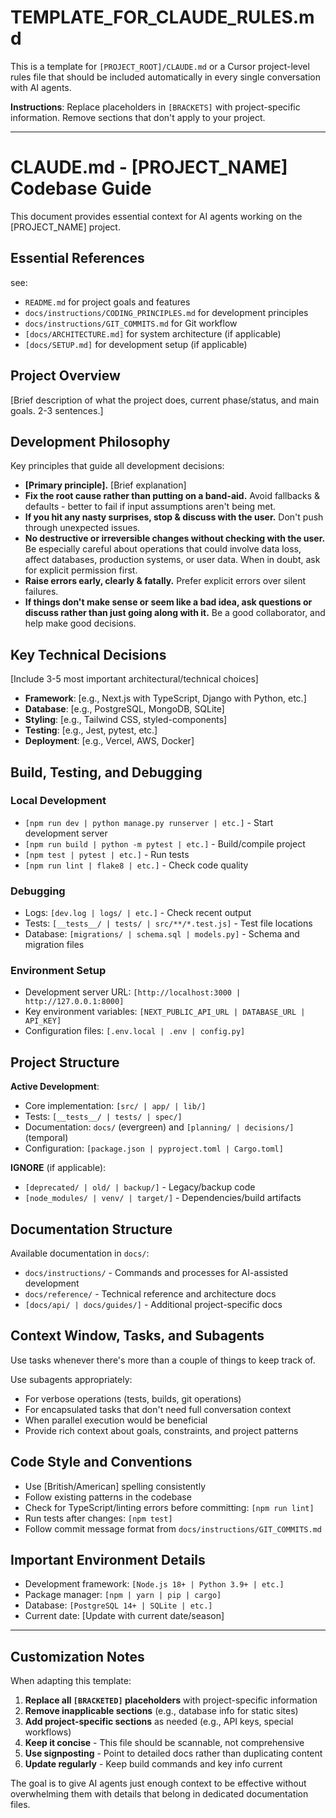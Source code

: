 # TEMPLATE_FOR_CLAUDE_RULES.md

This is a template for `[PROJECT_ROOT]/CLAUDE.md` or a Cursor project-level rules file that should be included automatically in every single conversation with AI agents.

**Instructions**: Replace placeholders in `[BRACKETS]` with project-specific information. Remove sections that don't apply to your project.

---

# CLAUDE.md - [PROJECT_NAME] Codebase Guide

This document provides essential context for AI agents working on the [PROJECT_NAME] project.

## Essential References

see:
- `README.md` for project goals and features
- `docs/instructions/CODING_PRINCIPLES.md` for development principles
- `docs/instructions/GIT_COMMITS.md` for Git workflow
- `[docs/ARCHITECTURE.md]` for system architecture (if applicable)
- `[docs/SETUP.md]` for development setup (if applicable)

## Project Overview

[Brief description of what the project does, current phase/status, and main goals. 2-3 sentences.]

## Development Philosophy

Key principles that guide all development decisions:

- **[Primary principle].** [Brief explanation]
- **Fix the root cause rather than putting on a band-aid.** Avoid fallbacks & defaults - better to fail if input assumptions aren't being met.
- **If you hit any nasty surprises, stop & discuss with the user.** Don't push through unexpected issues.
- **No destructive or irreversible changes without checking with the user.** Be especially careful about operations that could involve data loss, affect databases, production systems, or user data. When in doubt, ask for explicit permission first.
- **Raise errors early, clearly & fatally.** Prefer explicit errors over silent failures.
- **If things don't make sense or seem like a bad idea, ask questions or discuss rather than just going along with it.** Be a good collaborator, and help make good decisions.

## Key Technical Decisions

[Include 3-5 most important architectural/technical choices]

- **Framework**: [e.g., Next.js with TypeScript, Django with Python, etc.]
- **Database**: [e.g., PostgreSQL, MongoDB, SQLite]
- **Styling**: [e.g., Tailwind CSS, styled-components]
- **Testing**: [e.g., Jest, pytest, etc.]
- **Deployment**: [e.g., Vercel, AWS, Docker]

## Build, Testing, and Debugging

### Local Development
- `[npm run dev | python manage.py runserver | etc.]` - Start development server
- `[npm run build | python -m pytest | etc.]` - Build/compile project
- `[npm test | pytest | etc.]` - Run tests
- `[npm run lint | flake8 | etc.]` - Check code quality

### Debugging
- Logs: `[dev.log | logs/ | etc.]` - Check recent output
- Tests: `[__tests__/ | tests/ | src/**/*.test.js]` - Test file locations
- Database: `[migrations/ | schema.sql | models.py]` - Schema and migration files

### Environment Setup
- Development server URL: `[http://localhost:3000 | http://127.0.0.1:8000]`
- Key environment variables: `[NEXT_PUBLIC_API_URL | DATABASE_URL | API_KEY]`
- Configuration files: `[.env.local | .env | config.py]`

## Project Structure

**Active Development**:
- Core implementation: `[src/ | app/ | lib/]`
- Tests: `[__tests__/ | tests/ | spec/]`
- Documentation: `docs/` (evergreen) and `[planning/ | decisions/]` (temporal)
- Configuration: `[package.json | pyproject.toml | Cargo.toml]`

**IGNORE** (if applicable):
- `[deprecated/ | old/ | backup/]` - Legacy/backup code
- `[node_modules/ | venv/ | target/]` - Dependencies/build artifacts

## Documentation Structure

Available documentation in `docs/`:
- `docs/instructions/` - Commands and processes for AI-assisted development
- `docs/reference/` - Technical reference and architecture docs
- `[docs/api/ | docs/guides/]` - Additional project-specific docs

## Context Window, Tasks, and Subagents

Use tasks whenever there's more than a couple of things to keep track of.

Use subagents appropriately:
- For verbose operations (tests, builds, git operations)
- For encapsulated tasks that don't need full conversation context
- When parallel execution would be beneficial
- Provide rich context about goals, constraints, and project patterns

## Code Style and Conventions

- Use [British/American] spelling consistently
- Follow existing patterns in the codebase
- Check for TypeScript/linting errors before committing: `[npm run lint]`
- Run tests after changes: `[npm test]`
- Follow commit message format from `docs/instructions/GIT_COMMITS.md`

## Important Environment Details

- Development framework: `[Node.js 18+ | Python 3.9+ | etc.]`
- Package manager: `[npm | yarn | pip | cargo]`
- Database: `[PostgreSQL 14+ | SQLite | etc.]`
- Current date: [Update with current date/season]

---

## Customization Notes

When adapting this template:

1. **Replace all `[BRACKETED]` placeholders** with project-specific information
2. **Remove inapplicable sections** (e.g., database info for static sites)
3. **Add project-specific sections** as needed (e.g., API keys, special workflows)
4. **Keep it concise** - This file should be scannable, not comprehensive
5. **Use signposting** - Point to detailed docs rather than duplicating content
6. **Update regularly** - Keep build commands and key info current

The goal is to give AI agents just enough context to be effective without overwhelming them with details that belong in dedicated documentation files.